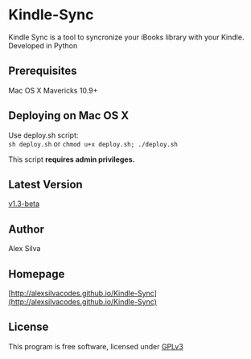 # Kindle-Sync


Kindle Sync is a tool to syncronize your iBooks library with your Kindle. Developed in Python

## Prerequisites
Mac OS X Mavericks 10.9+

## Deploying on Mac OS X
Use deploy.sh script:  
`sh deploy.sh` or `chmod u+x deploy.sh; ./deploy.sh`  
  
This script **requires admin privileges.**

## Latest Version
[v1.3-beta](https://github.com/Alexsays/Kindle-Sync/releases/tag/v1.3-beta)

## Author
Alex Silva

## Homepage
[http://alexsilvacodes.github.io/Kindle-Sync](http://alexsilvacodes.github.io/Kindle-Sync)

## License
This program is free software, licensed under [GPLv3](https://www.gnu.org/licenses/gpl-3.0-standalone.html)
